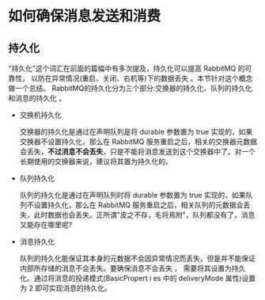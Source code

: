 # 如何确保消息发送和消费

## 持久化

"持久化"这个词汇在前面的篇幅中有多次提及，持久化可以提高 RabbitMQ 的可靠性， 以防在异常情况(重启、关闭、右机等)下的数据丢失 。本节针对这个概念做一个总结。 RabbitMQ的持久化分为三个部分:交换器的持久化、队列的持久化和消息的持久化 。


* 交换机持久化

	交换器的持久化是通过在声明队列是将 durable 参数置为 true 实现的，如果交换器不设置持久化，那么在 RabbitMQ 服务重启之后，相关的交换器元数据会丢失，**不过消息不会丢失**，只是不能将消息发送到这个交换器中了。对一个长期使用的交换器来说，建议将其置为持久化的。

* 队列持久化

	队列的持久化是通过在声明队列时将 durable 参数置为 true 实现的，如果队列不设置持久化，那么在 RabbitMQ 服务重启之后，相关队列的元数据会丢失，此时数据也会丢失。正所谓"皮之不存，毛将焉附"，队列都没有了，消息又能存在哪里呢?

* 消息持久化

	队列的持久化能保证其本身的元数据不会因异常情况而丢失，但是并不能保证内部所存储的消息不会丢失。要确保消息不会丢失 ， 需要将其设置为持久化。通过将消息的投递模式(BasicPropert i es 中的 deliveryMode 属性)设置为 2 即可实现消息的持久化。
